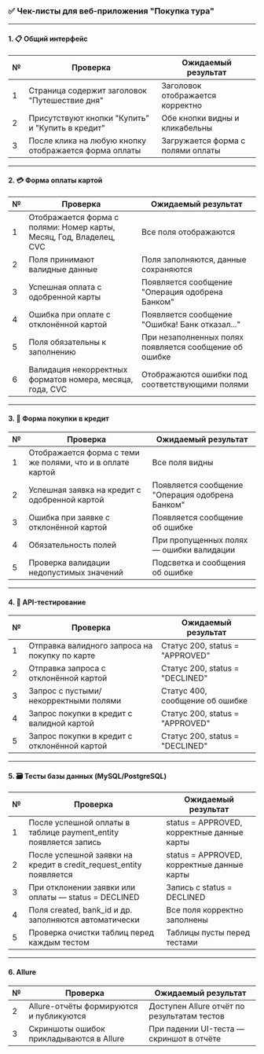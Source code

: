 ### ✅ Чек-листы для веб-приложения "Покупка тура"

---

#### 1. 📋 Общий интерфейс

| № | Проверка                                              | Ожидаемый результат               |
| - | ----------------------------------------------------- | --------------------------------- |
| 1 | Страница содержит заголовок "Путешествие дня"         | Заголовок отображается корректно  |
| 2 | Присутствуют кнопки "Купить" и "Купить в кредит"      | Обе кнопки видны и кликабельны    |
| 3 | После клика на любую кнопку отображается форма оплаты | Загружается форма с полями оплаты |

---

#### 2. 💳 Форма оплаты картой

| № | Проверка                                                            | Ожидаемый результат                                    |
| - | ------------------------------------------------------------------- | ------------------------------------------------------ |
| 1 | Отображается форма с полями: Номер карты, Месяц, Год, Владелец, CVC | Все поля отображаются                                  |
| 2 | Поля принимают валидные данные                                      | Поля заполняются, данные сохраняются                   |
| 3 | Успешная оплата с одобренной карты                                  | Появляется сообщение "Операция одобрена Банком"        |
| 4 | Ошибка при оплате с отклонённой картой                              | Появляется сообщение "Ошибка! Банк отказал..."         |
| 5 | Поля обязательны к заполнению                                       | При незаполненных полях появляется сообщение об ошибке |
| 6 | Валидация некорректных форматов номера, месяца, года, CVC           | Отображаются ошибки под соответствующими полями        |

---

#### 3. 🧾 Форма покупки в кредит

| № | Проверка                                                   | Ожидаемый результат                             |
| - | ---------------------------------------------------------- | ----------------------------------------------- |
| 1 | Отображается форма с теми же полями, что и в оплате картой | Все поля видны                                  |
| 2 | Успешная заявка на кредит с одобренной картой              | Появляется сообщение "Операция одобрена Банком" |
| 3 | Ошибка при заявке с отклонённой картой                     | Появляется сообщение об ошибке                  |
| 4 | Обязательность полей                                       | При пропущенных полях — ошибки валидации        |
| 5 | Проверка валидации недопустимых значений                   | Подсветка и сообщения об ошибке                 |

---

#### 4. 🧪 API-тестирование

| № | Проверка                                       | Ожидаемый результат               |
| - | ---------------------------------------------- | --------------------------------- |
| 1 | Отправка валидного запроса на покупку по карте | Статус 200, status = "APPROVED"   |
| 2 | Отправка запроса с отклонённой картой          | Статус 200, status = "DECLINED"   |
| 3 | Запрос с пустыми/некорректными полями          | Статус 400, сообщение об ошибке   |
| 4 | Запрос покупки в кредит с валидной картой      | Статус 200, status = "APPROVED"   |
| 5 | Запрос покупки в кредит с отклонённой картой   | Статус 200, status = "DECLINED"   |

---

#### 5. 🗃️ Тесты базы данных (MySQL/PostgreSQL)

| № | Проверка                                                             | Ожидаемый результат                          |
| - | -------------------------------------------------------------------- | -------------------------------------------- |
| 1 | После успешной оплаты в таблице payment_entity появляется запись     | status = APPROVED, корректные данные карты   |
| 2 | После успешной заявки на кредит в credit_request_entity появляется   | status = APPROVED, корректные данные карты   |
| 3 | При отклонении заявки или оплаты — status = DECLINED                 | Запись с status = DECLINED                   |
| 4 | Поля created, bank_id и др. заполняются автоматически                | Все поля корректно заполнены                 |
| 5 | Проверка очистки таблиц перед каждым тестом                          | Таблицы пусты перед тестами                  |

---

#### 6. Allure

| № | Проверка                                 | Ожидаемый результат                         |
| - | ---------------------------------------- | ------------------------------------------- |
| 2 | Allure-отчёты формируются и публикуются  | Доступен Allure отчёт по результатам тестов |
| 3 | Скриншоты ошибок прикладываются в Allure | При падении UI-теста — скриншот в отчёте    |
